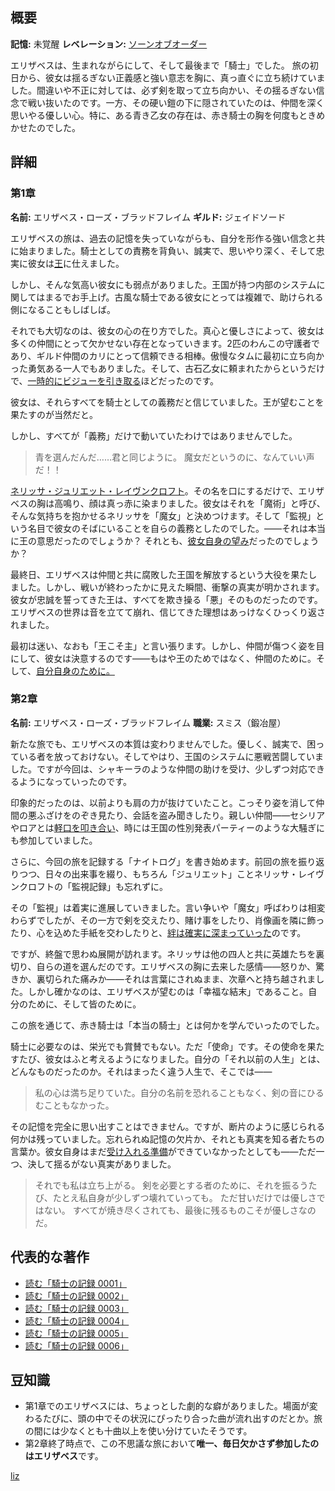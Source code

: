 <!-- title: エリザベス・ローズ・ブラッドフレイム -->
<!-- quote: 名誉のために、前へ、さらに高みへ！ -->
<!-- chapters: -1 -->
<!-- images: (エリザベス 第1章 プロフィール), (「Start Again」MVでのエリザベス), (セシリアと共に戦うエリザベス), (日ごとの重要な場面を描いたエリザベス), (エリザベス 第2章 プロフィール), (日記を綴るエリザベス), (第2章のエンディングに登場するエリザベス) -->
<!-- model: false -->

## 概要

**記憶:** 未覚醒
**レベレーション:** [ソーンオブオーダー](#entry:thorn-of-order-entry)

エリザベスは、生まれながらにして、そして最後まで「騎士」でした。
旅の初日から、彼女は揺るぎない正義感と強い意志を胸に、真っ直ぐに立ち続けていました。間違いや不正に対しては、必ず剣を取って立ち向かい、その揺るぎない信念で戦い抜いたのです。一方、その硬い鎧の下に隠されていたのは、仲間を深く思いやる優しい心。特に、ある青き乙女の存在は、赤き騎士の胸を何度もときめかせたのでした。

## 詳細

### 第1章

**名前:** エリザベス・ローズ・ブラッドフレイム
**ギルド:** ジェイドソード

エリザベスの旅は、過去の記憶を失っていながらも、自分を形作る強い信念と共に始まりました。騎士としての責務を背負い、誠実で、思いやり深く、そして忠実に彼女は[王](#entry:outsider-entry)に仕えました。

しかし、そんな気高い彼女にも弱点がありました。王国が持つ内部のシステムに関してはまるでお手上げ。古風な騎士である彼女にとっては複雑で、助けられる側になることもしばしば。

それでも大切なのは、彼女の心の在り方でした。真心と優しさによって、彼女は多くの仲間にとって欠かせない存在となっていきます。2匹のわんこの守護者であり、ギルド仲間のカリにとって信頼できる相棒。傲慢なタムに最初に立ち向かった勇気ある一人でもありました。そして、古石乙女に頼まれたからというだけで、[一時的にビジューを引き取る](https://www.youtube.com/live/oVguNTPnDww?feature=shared&t=1902)ほどだったのです。

彼女は、それらすべてを騎士としての義務だと信じていました。王が望むことを果たすのが当然だと。

しかし、すべてが「義務」だけで動いていたわけではありませんでした。

> 青を選んだんだ……君と同じように。
> 魔女だというのに、なんていい声だ！！

[ネリッサ・ジュリエット・レイヴンクロフト](#entry:nerissa-entry)。その名を口にするだけで、エリザベスの胸は高鳴り、顔は真っ赤に染まりました。彼女はそれを「魔術」と呼び、そんな気持ちを抱かせるネリッサを「魔女」と決めつけます。そして「監視」という名目で彼女のそばにいることを自らの義務としたのでした。――それは本当に王の意思だったのでしょうか？ それとも、[彼女自身の望み](#entry:fire-and-flight-entry)だったのでしょうか？

最終日、エリザベスは仲間と共に腐敗した王国を解放するという大役を果たしました。しかし、戦いが終わったかに見えた瞬間、衝撃の真実が明かされます。彼女が忠誠を誓ってきた王は、すべてを欺き操る「悪」そのものだったのです。エリザベスの世界は音を立てて崩れ、信じてきた理想はあっけなくひっくり返されました。

最初は迷い、なおも「王こそ主」と言い張ります。しかし、仲間が傷つく姿を目にして、彼女は決意するのです――もはや王のためではなく、仲間のために。そして、[自分自身のために。](https://www.youtube.com/live/_urPfTQnLes?t=17881)

### 第2章

**名前:** エリザベス・ローズ・ブラッドフレイム
**職業:** スミス（鍛冶屋）

新たな旅でも、エリザベスの本質は変わりませんでした。優しく、誠実で、困っている者を放っておけない。そしてやはり、王国のシステムに悪戦苦闘していました。ですが今回は、シャキーラのような仲間の助けを受け、少しずつ対応できるようになっていったのです。

印象的だったのは、以前よりも肩の力が抜けていたこと。こっそり姿を消して仲間の悪ふざけをのぞき見たり、会話を盗み聞きしたり。親しい仲間――セシリアやロアとは[軽口を叩き合い](https://www.youtube.com/live/wnQuawM-3Jc?si=50KJ0NQbXZVnvoL6&t=8749)、時には王国の性別発表パーティーのような大騒ぎにも参加していました。

さらに、今回の旅を記録する「ナイトログ」を書き始めます。前回の旅を振り返りつつ、日々の出来事を綴り、もちろん「ジュリエット」ことネリッサ・レイヴンクロフトの「監視記録」も忘れずに。

その「監視」は着実に進展していきました。言い争いや「魔女」呼ばわりは相変わらずでしたが、その一方で剣を交えたり、賭け事をしたり、肖像画を隣に飾ったり、心を込めた手紙を交わしたりと、[絆は確実に深まっていった](#entry:maven-in-blue-entry)のです。

ですが、終盤で思わぬ展開が訪れます。ネリッサは他の四人と共に英雄たちを裏切り、自らの道を選んだのです。エリザベスの胸に去来した感情――怒りか、驚きか、裏切られた痛みか――それは言葉にされぬまま、次章へと持ち越されました。しかし確かなのは、エリザベスが望むのは「幸福な結末」であること。自分のために、そして皆のために。

この旅を通じて、赤き騎士は「本当の騎士」とは何かを学んでいったのでした。

騎士に必要なのは、栄光でも賞賛でもない。ただ「使命」です。その使命を果たすたび、彼女はふと考えるようになりました。自分の「それ以前の人生」とは、どんなものだったのか。それはまったく違う人生で、そこでは――

> 私の心は満ち足りていた。自分の名前を恐れることもなく、剣の音にひるむこともなかった。

その記憶を完全に思い出すことはできません。ですが、断片のように感じられる何かは残っていました。忘れられぬ記憶の欠片か、それとも真実を知る者たちの言葉か。彼女自身はまだ[受け入れる準備](https://www.youtube.com/live/uEB2dIe37oo?si=6E-r2kSyXFeSXW_-&t=24060)ができていなかったとしても――ただ一つ、決して揺るがない真実がありました。

> それでも私は立ち上がる。
> 剣を必要とする者のために、それを振るうたび、たとえ私自身が少しずつ壊れていっても。
> ただ甘いだけでは優しさではない。
> すべてが焼き尽くされても、最後に残るものこそが優しさなのだ。

## 代表的な著作

- [読む「騎士の記録 0001」](#text:liz-journal-c2d1)
- [読む「騎士の記録 0002」](#text:liz-journal-c2d2)
- [読む「騎士の記録 0003」](#text:liz-journal-c2d4)
- [読む「騎士の記録 0004」](#text:liz-journal-c2d5)
- [読む「騎士の記録 0005」](#text:liz-journal-c2d6)
- [読む「騎士の記録 0006」](#text:liz-journal-c2d7)

## 豆知識

- 第1章でのエリザベスには、ちょっとした劇的な癖がありました。場面が変わるたびに、頭の中でその状況にぴったり合った曲が流れ出すのだとか。旅の間には少なくとも十曲以上を使い分けていたそうです。
- 第2章終了時点で、この不思議な旅において**唯一、毎日欠かさず参加したのはエリザベス**です。

[liz](#easter:easter-liz)
